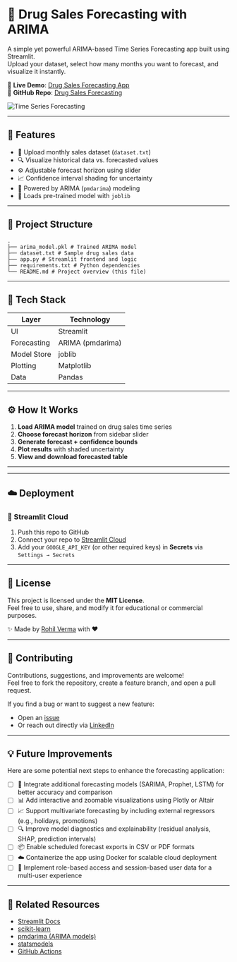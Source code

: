 # 💊 Drug Sales Forecasting with ARIMA

A simple yet powerful ARIMA-based Time Series Forecasting app built using Streamlit.  
Upload your dataset, select how many months you want to forecast, and visualize it instantly.

🔗 **Live Demo**: [Drug Sales Forecasting App](https://drugsalesforecasting.streamlit.app/)  
📂 **GitHub Repo**: [Drug Sales Forecasting](https://github.com/Verma-Rohil/Drug_Sales_Forecasting)

![Time Series Forecasting](https://media.geeksforgeeks.org/wp-content/uploads/20230519175413/Time-Series-Forecasting.webp)

---

## 🚀 Features

- 📄 Upload monthly sales dataset (`dataset.txt`)  
- 🔍 Visualize historical data vs. forecasted values  
- ⚙️ Adjustable forecast horizon using slider  
- 📈 Confidence interval shading for uncertainty  
- 🎯 Powered by ARIMA (`pmdarima`) modeling  
- 🧠 Loads pre-trained model with `joblib`  

---


## 🧩 Project Structure

```
.
├── arima_model.pkl # Trained ARIMA model
├── dataset.txt # Sample drug sales data
├── app.py # Streamlit frontend and logic
├── requirements.txt # Python dependencies
└── README.md # Project overview (this file)
```


---

## 🧠 Tech Stack

| Layer        | Technology          |
|-------------|---------------------|
| UI          | Streamlit           |
| Forecasting | ARIMA (pmdarima)    |
| Model Store | joblib              |
| Plotting    | Matplotlib          |
| Data        | Pandas              |

---

## ⚙️ How It Works

1. **Load ARIMA model** trained on drug sales time series  
2. **Choose forecast horizon** from sidebar slider  
3. **Generate forecast + confidence bounds**
4. **Plot results** with shaded uncertainty
5. **View and download forecasted table**

---


---



## ☁️ Deployment

### 🔹 Streamlit Cloud

1. Push this repo to GitHub  
2. Connect your repo to [Streamlit Cloud](https://streamlit.io/cloud)  
3. Add your `GOOGLE_API_KEY` (or other required keys) in **Secrets** via `Settings → Secrets`  


---

## 📜 License

This project is licensed under the **MIT License**.  
Feel free to use, share, and modify it for educational or commercial purposes.

✨ Made by [Rohil Verma](https://www.linkedin.com/in/verma-rohil/) with ❤️

---

## 🤝 Contributing

Contributions, suggestions, and improvements are welcome!  
Feel free to fork the repository, create a feature branch, and open a pull request.

If you find a bug or want to suggest a new feature:  
- Open an [issue](https://github.com/Verma-Rohil/Drug_Sales_Forecasting/issues)  
- Or reach out directly via [LinkedIn](https://www.linkedin.com/in/verma-rohil/)

---

## 💡 Future Improvements

Here are some potential next steps to enhance the forecasting application:

- [ ] 🧠 Integrate additional forecasting models (SARIMA, Prophet, LSTM) for better accuracy and comparison  
- [ ] 📊 Add interactive and zoomable visualizations using Plotly or Altair  
- [ ] 📈 Support multivariate forecasting by including external regressors (e.g., holidays, promotions)  
- [ ] 🔍 Improve model diagnostics and explainability (residual analysis, SHAP, prediction intervals)  
- [ ] 📦 Enable scheduled forecast exports in CSV or PDF formats  
- [ ] ☁️ Containerize the app using Docker for scalable cloud deployment  
- [ ] 🔐 Implement role-based access and session-based user data for a multi-user experience  

---

## 📌 Related Resources

- [Streamlit Docs](https://docs.streamlit.io/)  
- [scikit-learn](https://scikit-learn.org/)  
- [pmdarima (ARIMA models)](https://alkaline-ml.com/pmdarima/)  
- [statsmodels](https://www.statsmodels.org/)  
- [GitHub Actions](https://docs.github.com/en/actions)

